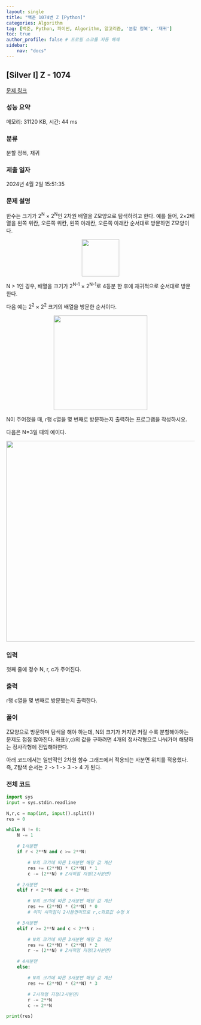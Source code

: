 ```yaml
---
layout: single
title: "백준 1074번 Z [Python]"
categories: Algorithm
tag: [백준, Python, 파이썬, Algorithm, 알고리즘, '분할 정복', '재귀']
toc: true
author_profile: false # 프로필 스크롤 자동 해제
sidebar:
    nav: "docs"
---
```

## [Silver I] Z - 1074 

[문제 링크](https://www.acmicpc.net/problem/1074) 

### 성능 요약

메모리: 31120 KB, 시간: 44 ms

### 분류

분할 정복, 재귀

### 제출 일자

2024년 4월 2일 15:51:35

### 문제 설명

<p>한수는 크기가 2<sup>N</sup> × 2<sup>N</sup>인 2차원 배열을 Z모양으로 탐색하려고 한다. 예를 들어, 2×2배열을 왼쪽 위칸, 오른쪽 위칸, 왼쪽 아래칸, 오른쪽 아래칸 순서대로 방문하면 Z모양이다.</p>

<p style="text-align:center"><img alt="" src="https://u.acmicpc.net/21c73b56-5a91-43aa-b71f-9b74925c0adc/Screen%20Shot%202020-12-02%20at%208.09.46%20AM.png" style="width: 100px; height: 99px;"></p>

<p>N > 1인 경우, 배열을 크기가 2<sup>N-1</sup> × 2<sup>N-1</sup>로 4등분 한 후에 재귀적으로 순서대로 방문한다.</p>

<p>다음 예는 2<sup>2</sup> × 2<sup>2</sup> 크기의 배열을 방문한 순서이다.</p>

<p style="text-align:center"><img alt="" src="https://u.acmicpc.net/adc7cfae-e84d-4d5c-af8e-ee011f8fff8f/Screen%20Shot%202020-12-02%20at%208.11.17%20AM.png" style="width: 250px; height: 252px;"></p>

<p>N이 주어졌을 때, r행 c열을 몇 번째로 방문하는지 출력하는 프로그램을 작성하시오.</p>

<p>다음은 N=3일 때의 예이다.</p>

<p style="text-align:center"><img alt="" src="https://u.acmicpc.net/d3e84bb7-9424-4764-ad3a-811e7fcbd53f/Screen%20Shot%202020-12-30%20at%2010.50.47%20PM.png" style="width: 533px; height: 535px;"></p>

### 입력 

 <p>첫째 줄에 정수 N, r, c가 주어진다.</p>

### 출력 

 <p>r행 c열을 몇 번째로 방문했는지 출력한다.</p>

### 풀이
 <p>Z모양으로 방문하며 탐색을 해야 하는데, N의 크기가 커지면 커질 수록 분할해야하는 문제도 점점 많아진다. 좌표(r,c)의 값을 구하려면 4개의 정사각형으로 나눠가며 해당하는 정사각형에 진입해야한다.</p>
 <p>아래 코드에서는 일반적인 2차원 함수 그래프에서 적용되는 사분면 위치를 적용했다. 즉, Z탐색 순서는 2 -> 1 -> 3 -> 4 가 된다.  </p>

### 전체 코드
~~~python
import sys
input = sys.stdin.readline

N,r,c = map(int, input().split())
res = 0

while N != 0:
    N -= 1

    # 1사분면
    if r < 2**N and c >= 2**N:

        # N의 크기에 따른 1사분면 해당 값 계산
        res += (2**N) * (2**N) * 1
        c -= (2**N) # Z시작점 지정(2사분면)

    # 2사분면
    elif r < 2**N and c < 2**N:

        # N의 크기에 따른 2사분면 해당 값 계산
        res += (2**N) * (2**N) * 0
        # 이미 시작점이 2사분면이므로 r,c좌표값 수정 X

    # 3사분면
    elif r >= 2**N and c < 2**N :

        # N의 크기에 따른 3사분면 해당 값 계산
        res += (2**N) * (2**N) * 2
        r -= (2**N) # Z시작점 지정(2사분면)

    # 4사분면
    else:

        # N의 크기에 따른 3사분면 해당 값 계산
        res += (2**N) * (2**N) * 3

        # Z시작점 지정(2사분면)
        r -= 2**N
        c -= 2**N

print(res)
~~~